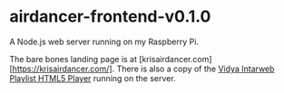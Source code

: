 # airdancer-frontend-v0.1.0

A Node.js web server running on my Raspberry Pi.

The bare bones landing page is at [krisairdancer.com][https://krisairdancer.com/]. There is also a copy of the [Vidya Intarweb Playlist HTML5 Player](https://github.com/fpgaminer/vip-html5-player) running on the server.
